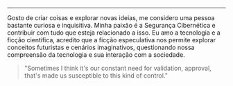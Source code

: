 
---

Gosto de criar coisas e explorar novas ideias, me considero uma pessoa bastante curiosa e inquisitiva. Minha paixão é a Segurança Cibernética e contribuir com tudo que esteja relacionado a isso. Eu amo a tecnologia e a ficção científica, acredito que a ficção especulativa nos permite explorar conceitos futuristas e cenários imaginativos, questionando nossa compreensão da tecnologia e sua interação com a sociedade.

> "Sometimes I think it's our constant need for validation, approval, that's made us susceptible to this kind of control."
